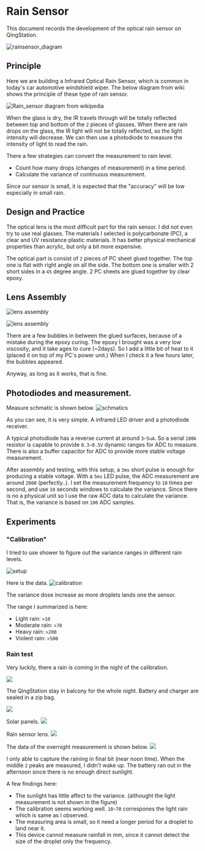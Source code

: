 # Rain Sensor

This document records the development of the optical rain sensor on QingStation.

![rainsensor_diagram](figures/rainsensor_diagram.png)

## Principle

Here we are building a Infrared Optical Rain Sensor, which is common in today's car automotive windshield wiper. 
The below diagram from wiki shows the principle of these type of rain sensor.

![Rain_sensor diagram from wikipedia](figures/Rain_sensor_en.svg)

When the glass is dry, the IR travels through will be totally reflected between top and bottom of the `2` pieces of glasses. 
When there are rain drops on the glass, the IR light will not be totally reflected, so the light intensity will decrease. 
We can then use a photodiode to measure the intensity of light to read the rain. 

There a few strategies can convert the measurement to rain level. 
- Count how many drops (changes of measurement) in a time period. 
- Calculate the variance of continuous measurement. 

Since our sensor is small, it is expected that the "accuracy" will be low especially in small rain. 

## Design and Practice

The optical lens is the most difficult part for the rain sensor. 
I did not even try to use real glasses.
The materials I selected is polycarbonate (PC), a clear and UV resistance plastic materials. 
It has better physical mechanical properties than acrylic, but only a bit more expensive. 

The optical part is consist of `2` pieces of PC sheet glued together. 
The top one is flat with right angle on all the side. 
The bottom one is smaller with 2 short sides in a `45` degree angle. 
2 PC sheets are glued together by clear epoxy.

## Lens Assembly

![lens assembly](figures/rain_lens.jpg)

![lens assembly](figures/rain_lens2.jpg)

There are a few bubbles in between the glued surfaces, because of a mistake during the epoxy curing. 
The epoxy I brought was a very low viscosity, and it take ages to cure (~2days).
So I add a little bit of heat to it (placed it on top of my PC's power unit.) 
When I check it a few hours later, the bubbles appeared.  

Anyway, as long as it works, that is fine.

## Photodiodes and measurement. 

Measure schmatic is shown below. 
![schmatics](figures/rain_schmatic.png)

As you can see, it is very simple. A infrared LED driver and a photodiode receiver. 

A typical photodiode has a reverse current at around `3~5uA`. 
So a serial `100k` resistor is capable to provide `0.3~0.5V` dynamic ranges for ADC to measure.
There is also a buffer capacitor for ADC to provide more stable voltage measurement. 

After assembly and testing, with this setup, a `3ms` short pulse is enough for producing a stable voltage. 
With a `5ms` LED pulse, the ADC measurement are around `2000` (perfectly..). 
I set the measurement frequency to `10` times per second, and use `10` seconds windows to calculate the variance.
Since there is no a physical unit so I use the raw ADC data to calculate the variance.  
That is, the variance is based on `100` ADC samples. 


## Experiments

### "Calibration"

I tried to use shower to figure out the variance ranges in different rain levels. 

![setup](figures/rain_calibration_setup.jpg)

Here is the data.
![calibration](figures/rain_experiments.png)

The variance dose increase as more droplets lands one the sensor. 

The range I summarized is here:
- Light rain: `>10`
- Moderate rain: `>70`
- Heavy rain: `>200`
- Violent rain: `>500`

### Rain test

Very luckily, there a rain is coming in the night of the calibration. 

![](figures/rain_weather_forcast.jpg)

The QingStation stay in balcony for the whole night.
Battery and charger are sealed in a zip bag.

![](figures/rain_setup.jpg)

Solar panels. 
![](figures/rain_setup2.jpg)

Rain sensor lens.
![](figures/rain_setup3.jpg)

The data of the overnight measurement is shown below. 
![](figures/rain_realrain.png)

I only able to capture the raining in final bit (near noon time).
When the middle `2` peaks are measured, I didn't wake up. 
The battery ran out in the afternoon since there is no enough direct sunlight.

A few findings here:
- The sunlight has little affect to the variance. (althought the light measurement is not shown in the figure) 
- The calibration seems working well. `10~70` correspones the light rain which is same as I observed. 
- The measuring area is small, so it need a longer period for a droplet to land near it.
- This device cannot measure rainfall in mm, since it cannot detect the size of the droplet only the frequency. 






